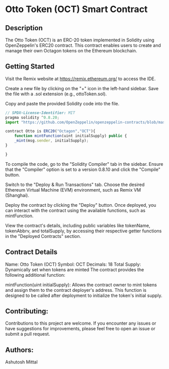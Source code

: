 # Otto Token (OCT) Smart Contract

## Description

The Otto Token (OCT) is an ERC-20 token implemented in Solidity using OpenZeppelin's ERC20 contract. This contract enables users to create and manage their own Octagon tokens on the Ethereum blockchain.

## Getting Started

Visit the Remix website at https://remix.ethereum.org/ to access the IDE.

Create a new file by clicking on the "+" icon in the left-hand sidebar. Save the file with a .sol extension (e.g., ottoToken.sol).

Copy and paste the provided Solidity code into the file.

```javascript
// SPDX-License-Identifier: MIT
pragma solidity ^0.8.20;
import "https://github.com/OpenZeppelin/openzeppelin-contracts/blob/master/contracts/token/ERC20/ERC20.sol";

contract Otto is ERC20("Octagon","OCT"){
    function mintFunction(uint initialSupply) public {
    _mint(msg.sender, initialSupply);
}

}
```
To compile the code, go to the "Solidity Compiler" tab in the sidebar. Ensure that the "Compiler" option is set to a version 0.8.10 and click the "Compile" button.

Switch to the "Deploy & Run Transactions" tab. Choose the desired Ethereum Virtual Machine (EVM) environment, such as Remix VM (Shanghai).

Deploy the contract by clicking the "Deploy" button. Once deployed, you can interact with the contract using the available functions, such as mintFunction.

View the contract's details, including public variables like tokenName, tokenAbbrv, and totalSupply, by accessing their respective getter functions in the "Deployed Contracts" section.

## Contract Details

Name: Otto Token (OCT)
Symbol: OCT
Decimals: 18
Total Supply: Dynamically set when tokens are minted
The contract provides the following additional function:

mintFunction(uint initialSupply): Allows the contract owner to mint tokens and assign them to the contract deployer's address. This function is designed to be called after deployment to initialize the token's initial supply.

## Contributing:
Contributions to this project are welcome. If you encounter any issues or have suggestions for improvements, please feel free to open an issue or submit a pull request.

## Authors:
Ashutosh Mittal




